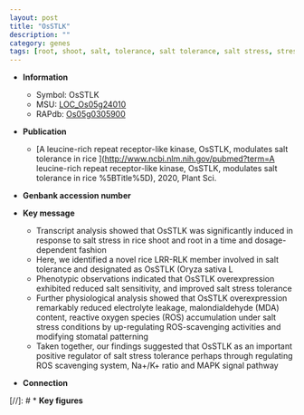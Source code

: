 ```yaml
---
layout: post
title: "OsSTLK"
description: ""
category: genes
tags: [root, shoot, salt, tolerance, salt tolerance, salt stress, stress, stomatal, reactive oxygen species, stress tolerance, Salt Sensitivity]
---
```


* **Information**  
    + Symbol: OsSTLK  
    + MSU: [LOC_Os05g24010](http://rice.uga.edu/cgi-bin/ORF_infopage.cgi?orf=LOC_Os05g24010)  
    + RAPdb: [Os05g0305900](http://rapdb.dna.affrc.go.jp/viewer/gbrowse_details/irgsp1?name=Os05g0305900)  

* **Publication**  
    + [A leucine-rich repeat receptor-like kinase, OsSTLK, modulates salt tolerance in rice ](http://www.ncbi.nlm.nih.gov/pubmed?term=A leucine-rich repeat receptor-like kinase, OsSTLK, modulates salt tolerance in rice %5BTitle%5D), 2020, Plant Sci.

* **Genbank accession number**  

* **Key message**  
    + Transcript analysis showed that OsSTLK was significantly induced in response to salt stress in rice shoot and root in a time and dosage-dependent fashion
    + Here, we identified a novel rice LRR-RLK member involved in salt tolerance and designated as OsSTLK (Oryza sativa L
    + Phenotypic observations indicated that OsSTLK overexpression exhibited reduced salt sensitivity, and improved salt stress tolerance
    + Further physiological analysis showed that OsSTLK overexpression remarkably reduced electrolyte leakage, malondialdehyde (MDA) content, reactive oxygen species (ROS) accumulation under salt stress conditions by up-regulating ROS-scavenging activities and modifying stomatal patterning
    + Taken together, our findings suggested that OsSTLK as an important positive regulator of salt stress tolerance perhaps through regulating ROS scavenging system, Na+/K+ ratio and MAPK signal pathway

* **Connection**  

[//]: # * **Key figures**  


